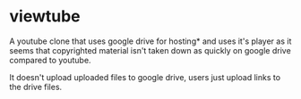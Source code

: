 # viewtube
A youtube clone that uses google drive for hosting* and uses it's player as it seems that copyrighted material isn't taken down as quickly on google drive compared to youtube.

It doesn't upload uploaded files to google drive, users just upload links to the drive files.
